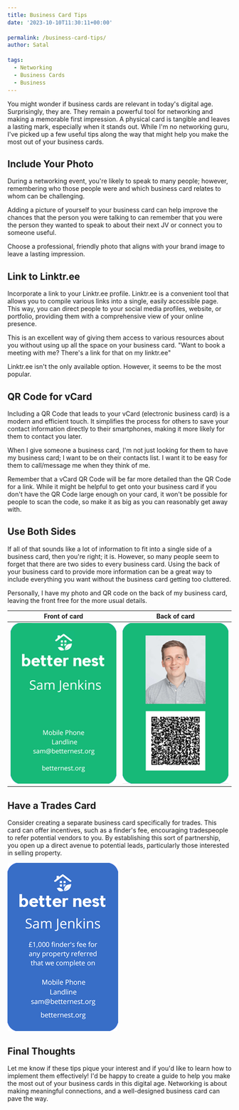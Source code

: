 ```yaml
---
title: Business Card Tips
date: '2023-10-10T11:30:11+00:00'

permalink: /business-card-tips/
author: Satal

tags:
  - Networking
  - Business Cards
  - Business
---
```


You might wonder if business cards are relevant in today's digital age. Surprisingly, they are. They remain a powerful tool for networking and making a memorable first impression. A physical card is tangible and leaves a lasting mark, especially when it stands out. While I'm no networking guru, I've picked up a few useful tips along the way that might help you make the most out of your business cards.

## Include Your Photo

During a networking event, you're likely to speak to many people; however, remembering who those people were and which business card relates to whom can be challenging.

Adding a picture of yourself to your business card can help improve the chances that the person you were talking to can remember that you were the person they wanted to speak to about their next JV or connect you to someone useful.

Choose a professional, friendly photo that aligns with your brand image to leave a lasting impression.

## Link to Linktr.ee

Incorporate a link to your Linktr.ee profile. Linktr.ee is a convenient tool that allows you to compile various links into a single, easily accessible page. This way, you can direct people to your social media profiles, website, or portfolio, providing them with a comprehensive view of your online presence.

This is an excellent way of giving them access to various resources about you without using up all the space on your business card. "Want to book a meeting with me? There's a link for that on my linktr.ee"

Linktr.ee isn't the only available option. However, it seems to be the most popular.

## QR Code for vCard

Including a QR Code that leads to your vCard (electronic business card) is a modern and efficient touch. It simplifies the process for others to save your contact information directly to their smartphones, making it more likely for them to contact you later.

When I give someone a business card, I'm not just looking for them to have my business card; I want to be on their contacts list. I want it to be easy for them to call/message me when they think of me.

Remember that a vCard QR Code will be far more detailed than the QR Code for a link. While it might be helpful to get onto your business card if you don't have the QR Code large enough on your card, it won't be possible for people to scan the code, so make it as big as you can reasonably get away with.

## Use Both Sides

If all of that sounds like a lot of information to fit into a single side of a business card, then you're right; it is. However, so many people seem to forget that there are two sides to every business card. Using the back of your business card to provide more information can be a great way to include everything you want without the business card getting too cluttered.

Personally, I have my photo and QR code on the back of my business card, leaving the front free for the more usual details.

| Front of card | Back of card |
| --- | --- |
| ![Front of card](../assets/images/2023/Front_of_card.png) | ![Back of card](../assets/images/2023/Back_of_card.png) |


## Have a Trades Card

Consider creating a separate business card specifically for trades. This card can offer incentives, such as a finder's fee, encouraging tradespeople to refer potential vendors to you. By establishing this sort of partnership, you open up a direct avenue to potential leads, particularly those interested in selling property.

![Trade card](../assets/images/2023/Trade_card.png)

## Final Thoughts

Let me know if these tips pique your interest and if you'd like to learn how to implement them effectively! I'd be happy to create a guide to help you make the most out of your business cards in this digital age. Networking is about making meaningful connections, and a well-designed business card can pave the way.